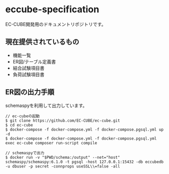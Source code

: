 # eccube-specification

EC-CUBE開発用のドキュメントリポジトリです。

## 現在提供されているもの

- 機能一覧
- ER図/テーブル定義書
- 結合試験項目書
- 負荷試験項目書

## ER図の出力手順

schemaspyを利用して出力しています。

```
// ec-cubeの起動
$ git clone https://github.com/EC-CUBE/ec-cube.git
$ cd ec-cube
$ docker-compose -f docker-compose.yml -f docker-compose.pgsql.yml up -d
$ docker-compose -f docker-compose.yml -f docker-compose.pgsql.yml exec ec-cube composer run-script compile

// schemaspyで出力
$ docker run -v "$PWD/schema:/output" --net="host" schemaspy/schemaspy:6.1.0 -t pgsql -host 127.0.0.1:15432 -db eccubedb -u dbuser -p secret -connprops useSSL\\=false -all
```
